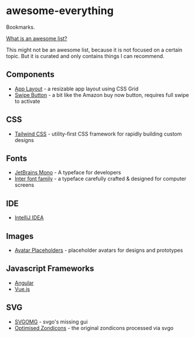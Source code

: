 # awesome-everything

Bookmarks.

[What is an awesome list?](https://github.com/sindresorhus/awesome/blob/master/awesome.md)

This might not be an awesome list, because it is not focused on a certain topic. But it is curated and only contains things I can recommend.

## Components

 - [App Layout](https://github.com/darrenmothersele/app-layout) - a resizable app layout using CSS Grid
 - [Swipe Button](https://github.com/darrenmothersele/swipe-button/blob/master/src/app/components/swipe-button.component.ts) - a bit like the Amazon buy now button, requires full swipe to activate

## CSS

 - [Tailwind CSS](https://tailwindcss.com/) - utility-first CSS framework for rapidly building custom designs

## Fonts

 - [JetBrains Mono](https://www.jetbrains.com/lp/mono/) - A typeface for developers
 - [Inter font family](https://rsms.me/inter/) - a typeface carefully crafted & designed for computer screens

## IDE

 - [IntelliJ IDEA](https://www.jetbrains.com/idea/)

## Images

 - [Avatar Placeholders](http://www.darrenmothersele.com/avatar-maker/) - placeholder avatars for designs and prototypes

## Javascript Frameworks

 - [Angular](https://github.com/angular/angular)
 - [Vue.js](https://vuejs.org/)

## SVG

 - [SVGOMG](https://jakearchibald.github.io/svgomg/) - svgo's missing gui
 - [Optimised Zondicons](http://www.darrenmothersele.com/zondicons-sprite/) - the original zondicons processed via svgo
